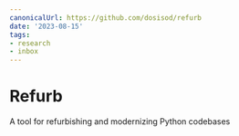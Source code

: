```yaml
---
canonicalUrl: https://github.com/dosisod/refurb
date: '2023-08-15'
tags:
- research
- inbox
---
```


# Refurb

A tool for refurbishing and modernizing Python codebases